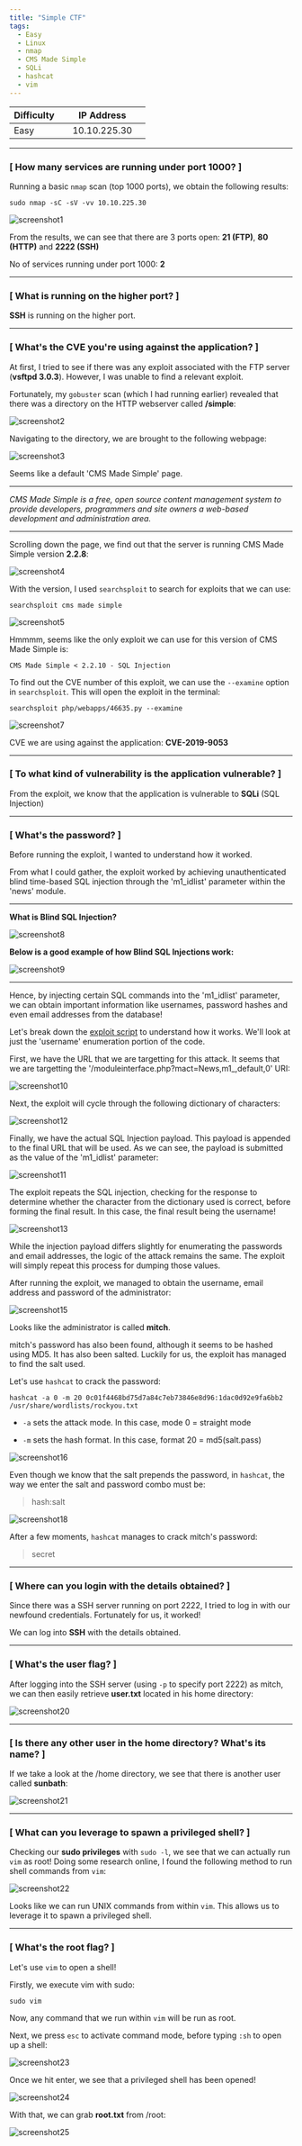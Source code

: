 ```yaml
---
title: "Simple CTF"
tags:
  - Easy
  - Linux
  - nmap
  - CMS Made Simple
  - SQLi
  - hashcat
  - vim
---
```


| Difficulty |  |  IP Address   |  |
| ---------- |--|:------------: |--|
|   Easy     |  |  10.10.225.30 |  |

---

### [ How many services are running under port 1000? ]

Running a basic `nmap` scan (top 1000 ports), we obtain the following results:

```
sudo nmap -sC -sV -vv 10.10.225.30
```

![screenshot1](../assets/images/simple_ctf/screenshot1.png)

From the results, we can see that there are 3 ports open: **21 (FTP)**, **80 (HTTP)** and **2222 (SSH)**

No of services running under port 1000: **2**

---

### [ What is running on the higher port? ]

**SSH** is running on the higher port.

---

### [ What's the CVE you're using against the application? ] 

At first, I tried to see if there was any exploit associated with the FTP server (**vsftpd 3.0.3**). However, I was unable to find a relevant exploit.

Fortunately, my `gobuster` scan (which I had running earlier) revealed that there was a directory on the HTTP webserver called **/simple**:

![screenshot2](../assets/images/simple_ctf/screenshot2.png)

Navigating to the directory, we are brought to the following webpage:

![screenshot3](../assets/images/simple_ctf/screenshot3.png)

Seems like a default 'CMS Made Simple' page. 

---

*CMS Made Simple is a free, open source content management system to provide developers, programmers and site owners a web-based development and administration area.*

---

Scrolling down the page, we find out that the server is running CMS Made Simple version **2.2.8**:

![screenshot4](../assets/images/simple_ctf/screenshot4.png)

With the version, I used `searchsploit` to search for exploits that we can use:

```
searchsploit cms made simple
```

![screenshot5](../assets/images/simple_ctf/screenshot5.png)

Hmmmm, seems like the only exploit we can use for this version of CMS Made Simple is:

```
CMS Made Simple < 2.2.10 - SQL Injection
```

To find out the CVE number of this exploit, we can use the `--examine` option in `searchsploit`. This will open the exploit in the terminal:

```
searchsploit php/webapps/46635.py --examine
```

![screenshot7](../assets/images/simple_ctf/screenshot7.png)

CVE we are using against the application: **CVE-2019-9053**

---

### [ To what kind of vulnerability is the application vulnerable? ]

From the exploit, we know that the application is vulnerable to **SQLi** (SQL Injection)

---

### [ What's the password? ]

Before running the exploit, I wanted to understand how it worked. 

From what I could gather, the exploit worked by achieving unauthenticated blind time-based SQL injection through the 'm1_idlist' parameter within the 'news' module.

---

**What is Blind SQL Injection?**

![screenshot8](../assets/images/simple_ctf/screenshot8.png)

**Below is a good example of how Blind SQL Injections work:**

![screenshot9](../assets/images/simple_ctf/screenshot9.png)

---

Hence, by injecting certain SQL commands into the 'm1_idlist' parameter, we can obtain important information like usernames, password hashes and even email addresses from the database!

Let's break down the [exploit script](https://www.exploit-db.com/exploits/46635) to understand how it works. We'll look at just the 'username' enumeration portion of the code.

First, we have the URL that we are targetting for this attack. It seems that we are targetting the '/moduleinterface.php?mact=News,m1_,default,0' URI: 

![screenshot10](../assets/images/simple_ctf/screenshot10.png)

Next, the exploit will cycle through the following dictionary of characters:

![screenshot12](../assets/images/simple_ctf/screenshot12.png)

Finally, we have the actual SQL Injection payload. This payload is appended to the final URL that will be used. As we can see, the payload is submitted as the value of the 'm1_idlist' parameter:

![screenshot11](../assets/images/simple_ctf/screenshot11.png)

The exploit repeats the SQL injection, checking for the response to determine whether the character from the dictionary used is correct, before forming the final result. In this case, the final result being the username! 

![screenshot13](../assets/images/simple_ctf/screenshot13.png)

While the injection payload differs slightly for enumerating the passwords and email addresses, the logic of the attack remains the same. The exploit will simply repeat this process for dumping those values. 

After running the exploit, we managed to obtain the username, email address and password of the administrator:

![screenshot15](../assets/images/simple_ctf/screenshot15.png)

Looks like the administrator is called **mitch**. 

mitch's password has also been found, although it seems to be hashed using MD5. It has also been salted. Luckily for us, the exploit has managed to find the salt used. 

Let's use `hashcat` to crack the password:

```
hashcat -a 0 -m 20 0c01f4468bd75d7a84c7eb73846e8d96:1dac0d92e9fa6bb2 /usr/share/wordlists/rockyou.txt
```

* `-a` sets the attack mode. In this case, mode 0 = straight mode

* `-m` sets the hash format. In this case, format 20 = md5(salt.pass)

![screenshot16](../assets/images/simple_ctf/screenshot16.png)

Even though we know that the salt prepends the password, in `hashcat`, the way we enter the salt and password combo must be:

> hash:salt

![screenshot18](../assets/images/simple_ctf/screenshot18.png)

After a few moments, `hashcat` manages to crack mitch's password: 

> secret

---

### [ Where can you login with the details obtained? ]

Since there was a SSH server running on port 2222, I tried to log in with our newfound credentials. Fortunately for us, it worked! 

We can log into **SSH** with the details obtained.

---

### [ What's the user flag? ]

After logging into the SSH server (using `-p` to specify port 2222) as mitch, we can then easily retrieve **user.txt** located in his home directory:

![screenshot20](../assets/images/simple_ctf/screenshot20.png)

---

### [ Is there any other user in the home directory? What's its name? ]

If we take a look at the /home directory, we see that there is another user called **sunbath**:

![screenshot21](../assets/images/simple_ctf/screenshot21.png)

---

### [ What can you leverage to spawn a privileged shell? ]

Checking our **sudo privileges** with `sudo -l`, we see that we can actually run `vim` as root! Doing some research online, I found the following method to run shell commands from `vim`:

![screenshot22](../assets/images/simple_ctf/screenshot22.png)

Looks like we can run UNIX commands from within `vim`. This allows us to leverage it to spawn a privileged shell.

---

### [ What's the root flag? ]

Let's use `vim` to open a shell!

Firstly, we execute vim with sudo: 

```
sudo vim
```

Now, any command that we run within `vim` will be run as root. 

Next, we press `esc` to activate command mode, before typing `:sh` to open up a shell:

![screenshot23](../assets/images/simple_ctf/screenshot23.png)

Once we hit enter, we see that a privileged shell has been opened!

![screenshot24](../assets/images/simple_ctf/screenshot24.png)

With that, we can grab **root.txt** from /root:

![screenshot25](../assets/images/simple_ctf/screenshot25.png)

